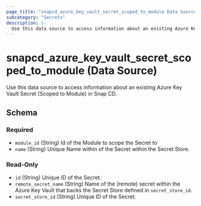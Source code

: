 ```yaml
---
page_title: "snapcd_azure_key_vault_secret_scoped_to_module Data Source - snapcd"
subcategory: "Secrets"
description: |-
  Use this data source to access information about an existing Azure Key Vault Secret (Scoped to Module) in Snap CD.
---
```


# snapcd_azure_key_vault_secret_scoped_to_module (Data Source)

Use this data source to access information about an existing Azure Key Vault Secret (Scoped to Module) in Snap CD.




<!-- schema generated by tfplugindocs -->
## Schema

### Required

- `module_id` (String) Id of the Module to scope the Secret to
- `name` (String) Unique Name within of the Secret within the Secret Store.

### Read-Only

- `id` (String) Unique ID of the Secret.
- `remote_secret_name` (String) Name of the (remote) secret within the Azure Key Vault that backs the Secret Store defined in `secret_store_id`.
- `secret_store_id` (String) Unique ID of the Secret.
